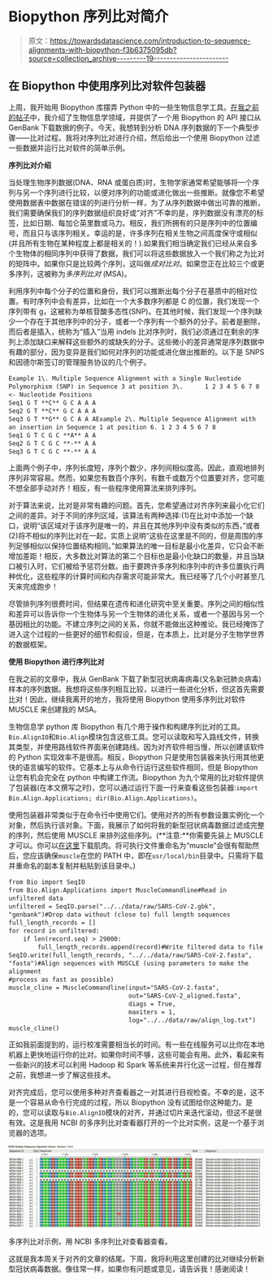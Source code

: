 # Biopython 序列比对简介

> 原文：<https://towardsdatascience.com/introduction-to-sequence-alignments-with-biopython-f3b6375095db?source=collection_archive---------19----------------------->

## 在 Biopython 中使用序列比对软件包装器

上周，我开始用 Biopython 库摆弄 Python 中的一些生物信息学工具。[在我之前的帖子](https://medium.com/@wvsharber/introduction-to-genbank-and-bioinformatics-with-python-8a25a0f15e3f)中，我介绍了生物信息学领域，并提供了一个用 Biopython 的 API 接口从 GenBank 下载数据的例子。今天，我想转到分析 DNA 序列数据的下一个典型步骤——比对过程。我将对序列比对进行介绍，然后给出一个使用 Biopython 过滤一些数据并运行比对软件的简单示例。

**序列比对介绍**

当处理生物序列数据(DNA、RNA 或蛋白质)时，生物学家通常希望能够将一个序列与另一个序列进行比较，以便对序列的功能或进化做出一些推断。就像您不希望使用数据表中数据在错误的列进行分析一样，为了从序列数据中做出可靠的推断，我们需要确保我们的序列数据组织良好或“对齐”不幸的是，序列数据没有漂亮的标签，比如日期、每加仑英里数或马力。相反，我们所拥有的只是序列中的位置编号，而且只与该序列相关。幸运的是，许多序列在相关生物之间高度保守或相似(并且所有生物在某种程度上都是相关的！).如果我们相当确定我们已经从来自多个生物体的相同序列中获得了数据，我们可以将这些数据放入一个我们称之为比对的矩阵中。如果你只是比较两个序列，这叫做*成对比对*。如果您正在比较三个或更多序列，这被称为*多序列比对* (MSA)。

利用序列中每个分子的位置和身份，我们可以推断出每个分子在基质中的相对位置。有时序列中会有差异，比如在一个大多数序列都是 C 的位置，我们发现一个序列带有 g，这被称为单核苷酸多态性(SNP)。在其他时候，我们发现一个序列缺少一个存在于其他序列中的分子，或者一个序列有一个额外的分子。前者是删除，而后者是插入，统称为“插入”当用 indels 比对序列时，我们必须通过在剩余的序列上添加缺口来解释这些额外的或缺失的分子。这些微小的差异通常是序列数据中有趣的部分，因为变异是我们如何对序列的功能或进化做出推断的。以下是 SNPS 和因德尔斯签订的管理服务协议的几个例子。

```
Example 1\. Multiple Sequence Alignment with a Single Nucleotide Polymorphism (SNP) in Sequence 3 at position 3\.      1 2 3 4 5 6 7 8 <- Nucleotide Positions
Seq1 G T **C** G C A A A 
Seq2 G T **C** G C A A A
Seq3 G T **G** G C A A AExample 2\. Multiple Sequence Alignment with an insertion in Sequence 1 at position 6. 1 2 3 4 5 6 7 8
Seq1 G T C G C **A** A A 
Seq2 G T C G C **-** A A
Seq3 G T C G C **-** A A
```

上面两个例子中，序列长度短，序列个数少，序列间相似度高。因此，直观地排列序列非常容易。然而，如果您有数百个序列，有数千或数万个位置要对齐，您可能不想全部手动对齐！相反，有一些程序使用算法来排列序列。

对于算法来说，比对是非常有趣的问题。首先，您希望通过对齐序列来最小化它们之间的差异。对于不同的序列区域，该算法有两种选择:(1)在比对中添加一个缺口，说明“该区域对于该序列是唯一的，并且在其他序列中没有类似的东西，”或者(2)将不相似的序列比对在一起，实质上说明“这些在这里是不同的，但是周围的序列足够相似以保持位置结构相同。”如果算法的唯一目标是最小化差异，它只会不断增加差距！相反，大多数比对算法的第二个目标也是最小化缺口的数量，并且当缺口被引入时，它们被给予惩罚分数。由于要跨许多序列和序列中的许多位置执行两种优化，这些程序的计算时间和内存需求可能非常大。我已经等了几个小时甚至几天来完成跑步！

尽管排列序列很费时间，但结果在遗传和进化研究中至关重要。序列之间的相似性和差异可以告诉你一个生物体与另一个生物体的进化关系，或者一个基因与另一个基因相比的功能。不建立序列之间的关系，你就不能做出这种推论。我已经掩饰了进入这个过程的一些更好的细节和假设，但是，在本质上，比对是分子生物学世界的数据框架。

**使用 Biopython 进行序列比对**

在我之前的文章中，我从 GenBank 下载了新型冠状病毒病毒(又名新冠肺炎病毒)样本的序列数据。我想将这些序列相互比较，以进行一些进化分析，但这首先需要比对！因此，继续我离开的地方，我将使用 Biopython 使用多序列比对软件 MUSCLE 来创建我的 MSA。

生物信息学 python 库 Biopython 有几个用于操作和构建序列比对的工具。`Bio.AlignIO`和`Bio.Align`模块包含这些工具。您可以读取和写入路线文件，转换其类型，并使用路线软件界面来创建路线。因为对齐软件相当慢，所以创建该软件的 Python 实现效率不是很高。相反，Biopython 只是使用包装器来执行用其他更快的语言编写的软件。它基本上与从命令行运行这些软件相同，但是 Biopython 让您有机会完全在 python 中构建工作流。Biopython 为九个常用的比对软件提供了包装器(在本文撰写之时)，您可以通过运行下面一行来查看这些包装器:`import Bio.Align.Applications; dir(Bio.Align.Applications)`。

使用包装器非常类似于在命令行中使用它们。使用对齐的所有参数设置实例化一个对象，然后执行该对象。下面，我展示了如何将我的新型冠状病毒数据过滤成完整的序列，然后使用 MUSCLE 来排列这些序列。(**注意:**你需要先装上 MUSCLE 才可以。你可以[在这里](http://www.drive5.com/muscle)下载肌肉。将可执行文件重命名为“muscle”会很有帮助然后，您应该确保`muscle`在您的 PATH 中，即在`usr/local/bin`目录中。只需将下载并重命名的副本复制并粘贴到该目录中。)

```
from Bio import SeqIO
from Bio.Align.Applications import MuscleCommandline#Read in unfiltered data
unfiltered = SeqIO.parse("../../data/raw/SARS-CoV-2.gbk", "genbank")#Drop data without (close to) full length sequences
full_length_records = []
for record in unfiltered:
    if len(record.seq) > 29000:
        full_length_records.append(record)#Write filtered data to file
SeqIO.write(full_length_records, "../../data/raw/SARS-CoV-2.fasta", "fasta")#Align sequences with MUSCLE (using parameters to make the alignment
#process as fast as possible)
muscle_cline = MuscleCommandline(input="SARS-CoV-2.fasta", 
                                 out="SARS-CoV-2_aligned.fasta", 
                                 diags = True, 
                                 maxiters = 1, 
                                 log="../../data/raw/align_log.txt")
muscle_cline()
```

正如我前面提到的，运行校准需要相当长的时间。有一些在线服务可以比你在本地机器上更快地运行你的比对。如果你时间不够，这些可能会有用。此外，看起来有一些新兴的技术可以利用 Hadoop 和 Spark 等系统来并行化这一过程，但在推荐之前，我想进一步了解这些技术。

对齐完成后，您可以使用多种对齐查看器之一对其进行目视检查。不幸的是，这不是一个容易从命令行完成的过程，所以 Biopython 没有试图给你这种能力。是的，您可以读取与`Bio.AlignIO`模块的对齐，并通过切片来迭代滚动，但这不是很有效。这是我用 NCBI 的多序列比对查看器打开的一个比对实例，这是一个基于浏览器的选项。

![](img/a70ea00d64317c8344cb6aa5f4a81cef.png)

多序列比对示例，用 NCBI 多序列比对查看器查看。

这就是我本周关于对齐的文章的结尾。下周，我将利用这里创建的比对继续分析新型冠状病毒数据。像往常一样，如果你有问题或意见，请告诉我！感谢阅读！